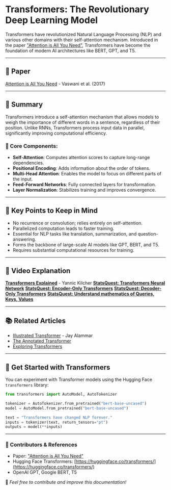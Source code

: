 # Transformers: The Revolutionary Deep Learning Model

Transformers have revolutionized Natural Language Processing (NLP) and various other domains with their self-attention mechanism. Introduced in the paper ["Attention is All You Need"](https://arxiv.org/abs/1706.03762), Transformers have become the foundation of modern AI architectures like BERT, GPT, and T5.

---

## 📜 Paper
[Attention is All You Need](https://arxiv.org/abs/1706.03762) - Vaswani et al. (2017)

---

## 📖 Summary
Transformers introduce a self-attention mechanism that allows models to weigh the importance of different words in a sentence, regardless of their position. Unlike RNNs, Transformers process input data in parallel, significantly improving computational efficiency.

### 🔹 Core Components:
- **Self-Attention**: Computes attention scores to capture long-range dependencies.
- **Positional Encoding**: Adds information about the order of tokens.
- **Multi-Head Attention**: Enables the model to focus on different parts of the input.
- **Feed-Forward Networks**: Fully connected layers for transformation.
- **Layer Normalization**: Stabilizes training and improves convergence.

---

## 📌 Key Points to Keep in Mind
- No recurrence or convolution; relies entirely on self-attention.
- Parallelized computation leads to faster training.
- Essential for NLP tasks like translation, summarization, and question-answering.
- Forms the backbone of large-scale AI models like GPT, BERT, and T5.
- Requires substantial computational resources for training.

---

## 🎥 Video Explanation
[**Transformers Explained**](https://www.youtube.com/watch?v=4Bdc55j80l8) - Yannic Kilcher
[**StatsQuest: Transformers Neural Network**](https://www.youtube.com/watch?v=zxQyTK8quyY)
[**StatsQuest: Encoder-Only Transformers**](https://www.youtube.com/watch?v=GDN649X_acE&t=3s)
[**StatsQuest: Decoder-Only Transformers**](https://www.youtube.com/watch?v=bQ5BoolX9Ag&t=1731s)
[**StatsQuest: Understand mathematics of Queries, Keys, Values**](https://www.youtube.com/watch?v=KphmOJnLAdI&t=268s)


---

## 📚 Related Articles
- [Illustrated Transformer](http://jalammar.github.io/illustrated-transformer/) - Jay Alammar
- [The Annotated Transformer](https://nlp.seas.harvard.edu/2018/04/03/attention.html)
- [Exploring Transformers](https://huggingface.co/course/chapter1)

---

## 🚀 Get Started with Transformers
You can experiment with Transformer models using the Hugging Face `transformers` library:
```python
from transformers import AutoModel, AutoTokenizer

tokenizer = AutoTokenizer.from_pretrained("bert-base-uncased")
model = AutoModel.from_pretrained("bert-base-uncased")

text = "Transformers have changed NLP forever."
inputs = tokenizer(text, return_tensors="pt")
outputs = model(**inputs)
```

---

### 🌟 Contributors & References
- Paper: ["Attention is All You Need"](https://arxiv.org/abs/1706.03762)
- Hugging Face Transformers: [https://huggingface.co/transformers/](https://huggingface.co/transformers/)
- OpenAI GPT, Google BERT, T5


🔹 *Feel free to contribute and improve this documentation!*
